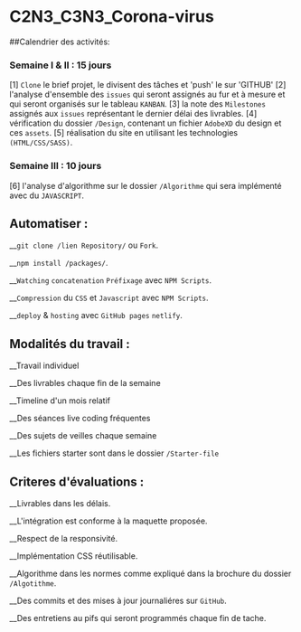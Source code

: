 # C2N3_C3N3_Corona-virus

##Calendrier des activités:

### Semaine I & II : 15 jours

[1] `Clone` le brief projet, le divisent des tâches et 'push' le sur 'GITHUB'
[2] l'analyse d'ensemble des `issues` qui seront assignés au fur et à mesure et qui seront organisés sur le tableau `KANBAN`.
[3] la note des `Milestones` assignés aux `issues` représentant le dernier délai des livrables.
[4] vérification du dossier `/Design`, contenant un fichier `AdobeXD` du design et ces `assets`.
[5] réalisation du site en utilisant les technologies `(HTML/CSS/SASS)`.


### Semaine III : 10 jours

[6] l'analyse d'algorithme sur le dossier `/Algorithme` qui sera implémenté avec du  `JAVASCRIPT`.



## Automatiser : 

__`git clone /lien Repository/` ou `Fork`.

__`npm install /packages/`.

__`Watching` `concatenation` `Préfixage`  avec `NPM Scripts`. 

__`Compression` du `CSS` et `Javascript` avec `NPM Scripts`.

__`deploy` & `hosting` avec `GitHub pages` `netlify`.



## Modalités du travail :

__Travail individuel 

__Des livrables chaque fin de la semaine 

__Timeline d'un mois relatif 

__Des séances live coding fréquentes

__Des sujets de veilles chaque semaine

__Les fichiers starter sont dans le dossier `/Starter-file`



## Criteres d'évaluations  :

__Livrables dans les délais.

__L'intégration est conforme à la maquette proposée.

__Respect de la responsivité.

__Implémentation CSS réutilisable. 

__Algorithme dans les normes comme expliqué dans la brochure du dossier `/Algotithme`.

__Des commits et des mises à jour journaliéres sur `GitHub`.

__Des entretiens au pifs qui seront programmés chaque fin de tache.